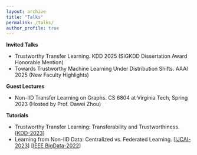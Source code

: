 ```yaml
---
layout: archive
title: "Talks"
permalink: /talks/
author_profile: true
---
```


**Invited Talks**
- Trustworthy Transfer Learning. KDD 2025 (SIGKDD Dissertation Award Honorable Mention)
- Towards Trustworthy Machine Learning Under Distribution Shifts. AAAI 2025 (New Faculty Highlights)

**Guest Lectures**

- Non-IID Transfer Learning on Graphs. CS 6804 at Virginia Tech, Spring 2023 (Hosted by Prof. Dawei Zhou)

**Tutorials**

- Trustworthy Transfer Learning: Transferability and Trustworthiness. [[KDD-2023](https://sites.google.com/view/kdd23-trustworthy-transfer)]
- Learning from Non-IID Data: Centralized vs. Federated Learning. [[IJCAI-2023](https://sites.google.com/view/ijcai23-noniid)] [[IEEE BigData-2022](https://sites.google.com/view/bigdata22-noniid)]
